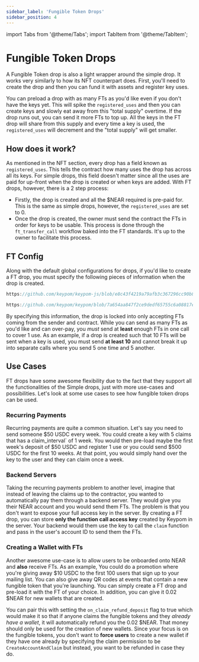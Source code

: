 ```yaml
---
sidebar_label: 'Fungible Token Drops'
sidebar_position: 4
---
```

import Tabs from '@theme/Tabs';
import TabItem from '@theme/TabItem';

# Fungible Token Drops

A Fungible Token drop is also a light wrapper around the simple drop. It works very similarly to how its NFT
counterpart does. First, you'll need to create the drop and then you can fund it with assets and register
key uses.

You can preload a drop with as many FTs as you'd like even if you don't have the keys yet. This will spike the
`registered_uses` and then you can create keys and slowly eat away from this "total supply" overtime. If the
drop runs out, you can send it more FTs to top up. All the keys in the FT drop will share from this supply
and every time a key is used, the `registered_uses` will decrement and the "total supply" will get smaller.

## How does it work?

As mentioned in the NFT section, every drop has a field known as `registered_uses`. This tells the contract
how many uses the drop has across all its keys. For simple drops, this field doesn't matter since all the uses
are paid for up-front when the drop is created or when keys are added. With FT drops, however,
there is a 2 step process:
- Firstly, the drop is created and all the $NEAR required is pre-paid for. This is the same as
simple drops, however, the `registered_uses` are set to 0.
- Once the drop is created, the owner must send the contract the FTs in order for keys to be
usable. This process is done through the `ft_transfer_call` workflow baked into the FT standards.
It's up to the owner to facilitate this process.

## FT Config

Along with the default global configurations for drops, if you'd like to create a FT drop,
you must specify the following pieces of information when the drop is created.

<Tabs>
<TabItem value="KPJS" label="🔑Keypom-JS SDK">

```ts reference
https://github.com/keypom/keypom-js/blob/e8c43f4219a79afb3c367296cc90b8d5de977945/src/lib/types/ft.ts#L4-L23
```

</TabItem>
<TabItem value="KP" label="🗝️Keypom">

```rust reference
https://github.com/keypom/keypom/blob/7a654aa847f2ce9dedf65755c6a08817eece4666/contract/src/models/json_types.rs#L119-L123
```

</TabItem>
</Tabs>


By specifying this information, the drop is locked into only accepting FTs coming from the sender and contract. While
you can send as many FTs as you'd like and can over-pay, you *must* send at **least** enough FTs in one call to cover
1 use. As an example, if a drop is created such that 10 FTs will be sent when a key is used, you must send **at least 10**
and cannot break it up into separate calls where you send 5 one time and 5 another.

## Use Cases

FT drops have some awesome flexibility due to the fact that they support all the functionalities of the Simple drops, just with
more use-cases and possibilities. Let's look at some use cases to see how fungible token drops can be used.

### Recurring Payments

Recurring payments are quite a common situation. Let's say you need to send someone $50 USDC every week. You
could create a key with 5 claims that has a claim_interval` of 1 week. You would then pre-load maybe the
first week's deposit of $50 USDC and register 1 use or you could send $500 USDC for the first 10 weeks. At that
point, you would simply hand over the key to the user and they can claim once a week.

### Backend Servers

Taking the recurring payments problem to another level, imagine that instead of leaving the claims up to the
contractor, you wanted to automatically pay them through a backend server. They would give you their NEAR account
and you would send them FTs. The problem is that you don't want to expose your full access key in the server.
By creating a FT drop, you can store **only the function call access key** created by Keypom in the server.
Your backend would them use the key to call the `claim` function and pass in the user's account ID to send
them the FTs.

### Creating a Wallet with FTs

Another awesome use-case is to allow users to be onboarded onto NEAR and **also** receive FTs. As an example,
You could do a promotion where you're giving away $10 USDC to the first 100 users that sign up to your mailing
list. You can also give away QR codes at events that contain a new fungible token that you're launching. You can
simply create a FT drop and pre-load it with the FT of your choice. In addition, you can give it 0.02 $NEAR for
new wallets that are created.

You can pair this with setting the `on_claim_refund_deposit` flag to true which would make it so that if anyone claims
the fungible tokens and they *already have a wallet*, it will automatically refund you the 0.02 $NEAR. That money should
only be used for the creation of new wallets. Since your focus is on the fungible tokens, you don't want to **force users**
to create a new wallet if they have one already by specifying the claim permission to be `CreateAccountAndClaim` but instead,
you want to be refunded in case they do.
